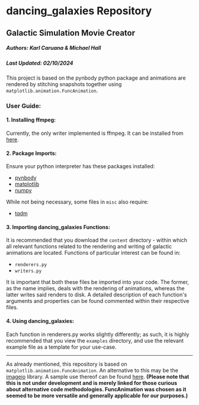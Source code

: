 # dancing_galaxies Repository
## Galactic Simulation Movie Creator
##### Authors: Karl Caruana & Michael Hall
##### Last Updated: 02/10/2024

This project is based on the pynbody python package and animations are rendered by stitching snapshots together using ``matplotlib.animation.FuncAnimation``.

### **User Guide:**

#### 1. Installing ffmpeg:
Currently, the only writer implemented is ffmpeg. It can be installed from [here](https://www.ffmpeg.org).

#### 2. Package Imports:
Ensure your python interpreter has these packages installed:
* [pynbody](https://github.com/pynbody/pynbody)
* [matplotlib](https://github.com/matplotlib/matplotlib)
* [numpy](https://github.com/numpy/numpy)

While not being necessary, some files in ``misc`` also require:
* [tqdm](https://github.com/tqdm/tqdm)

#### 3. Importing dancing_galaxies Functions:
It is recommended that you download the ``content`` directory - within which all relevant functions related to the rendering and writing of galactic animations are located. Functions of particular interest can be found in:
* ``renderers.py``
* ``writers.py``
  
It is important that both these files be imported into your code. The former, as the name implies, deals with the rendering of animations, whereas the latter writes said renders to disk. A detailed description of each function's arguments and properties can be found commented within their respective files. 

#### 4. Using dancing_galaxies:
Each function in renderers.py works slightly differently; as such, it is highly recommended that you view the ``examples`` directory, and use the relevant example file as a template for your use-case. 

---

As already mentioned, this repository is based on ``matplotlib.animation.FuncAnimation``. An alternative to this may be the [imageio](https://github.com/imageio/imageio) library. A sample use thereof can be found [here](https://github.com/Karl-Caruana/dancingGalaxiesButGIFs/blob/main/astro_phy_gif_creator.py). **(Please note that this is not under development and is merely linked for those curious about alternative code methodologies. FuncAnimation was chosen as it seemed to be more versatile and generally applicable for our purposes.)**
